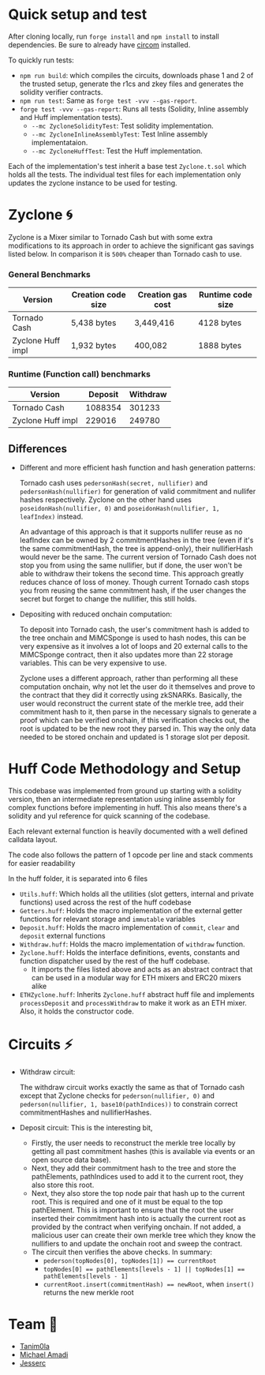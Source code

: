 # Quick setup and test

After cloning locally, run `forge install` and `npm install` to install dependencies. Be sure to already have [circom](https://docs.circom.io/getting-started/installation/#installing-dependencies) installed.

To quickly run tests:

- `npm run build`: which compiles the circuits, downloads phase 1 and 2 of the trusted setup, generate the r1cs and zkey files and generates the solidity verifier contracts.
- `npm run test`: Same as `forge test -vvv --gas-report`.
- `forge test -vvv --gas-report`: Runs all tests (Solidity, Inline assembly and Huff implementation tests).
  - `--mc ZycloneSolidityTest`: Test solidity implementation.
  - `--mc ZycloneInlineAssemblyTest`: Test Inline assembly implementataion.
  - `--mc ZycloneHuffTest`: Test the Huff implementation.

Each of the implementation's test inherit a base test `Zyclone.t.sol` which holds all the tests. The individual test files for each implementation only updates the zyclone instance to be used for testing.

# Zyclone 🌀

Zyclone is a Mixer similar to Tornado Cash but with some extra modifications to its approach in order to achieve the significant gas savings listed below. In comparison it is `500%` cheaper than Tornado cash to use.

### General Benchmarks

| Version           | Creation code size | Creation gas cost | Runtime code size |
| ----------------- | ------------------ | ----------------- | ----------------- |
| Tornado Cash      | 5,438 bytes        | 3,449,416         | 4128 bytes        |
| Zyclone Huff impl | 1,932 bytes        | 400,082           | 1888 bytes        |

### Runtime (Function call) benchmarks

| Version           | Deposit | Withdraw |
| ----------------- | ------- | -------- |
| Tornado Cash      | 1088354 | 301233   |
| Zyclone Huff impl | 229016  | 249780   |

## Differences

- Different and more efficient hash function and hash generation patterns:

  Tornado cash uses `pedersonHash(secret, nullifier)` and `pedersonHash(nullifier)` for generation of valid commitment and nullifer hashes respectively. Zyclone on the other hand uses `poseidonHash(nullifier, 0)` and `poseidonHash(nullifier, 1, leafIndex)` instead.

  An advantage of this approach is that it supports nullifer reuse as no leafIndex can be owned by 2 commitmentHashes in the tree (even if it's the same commitmentHash, the tree is append-only), their nullifierHash would never be the same. The current version of Tornado Cash does not stop you from using the same nullifier, but if done, the user won't be able to withdraw their tokens the second time. This approach greatly reduces chance of loss of money. Though current Tornado cash stops you from reusing the same commitment hash, if the user changes the secret but forget to change the nullifier, this still holds.

- Depositing with reduced onchain computation:

  To deposit into Tornado cash, the user's commitment hash is added to the tree onchain and MiMCSponge is used to hash nodes, this can be very expensive as it involves a lot of loops and 20 external calls to the MiMCSponge contract, then it also updates more than 22 storage variables. This can be very expensive to use.

  Zyclone uses a different approach, rather than performing all these computation onchain, why not let the user do it themselves and prove to the contract that they did it correctly using zkSNARKs. Basically, the user would reconstruct the current state of the merkle tree, add their commitment hash to it, then parse in the necessary signals to generate a proof which can be verified onchain, if this verification checks out, the root is updated to be the new root they parsed in. This way the only data needed to be stored onchain and updated is 1 storage slot per deposit.

# Huff Code Methodology and Setup

This codebase was implemented from ground up starting with a solidity version, then an intermediate representation using inline assembly for complex functions before implementing in huff.
This also means there's a solidity and yul reference for quick scanning of the codebase.

Each relevant external function is heavily documented with a well defined calldata layout.

The code also follows the pattern of 1 opcode per line and stack comments for easier readability

In the huff folder, it is separated into 6 files

- `Utils.huff`: Which holds all the utilities (slot getters, internal and private functions) used across the rest of the huff codebase
- `Getters.huff`: Holds the macro implementation of the external getter functions for relevant storage and `immutable` variables
- `Deposit.huff`: Holds the macro implementation of `commit`, `clear` and `deposit` external functions
- `Withdraw.huff`: Holds the macro implementation of `withdraw` function.
- `Zyclone.huff`: Holds the interface definitions, events, constants and function dispatcher used by the rest of the huff codebase.
  - It imports the files listed above and acts as an abstract contract that can be used in a modular way for ETH mixers and ERC20 mixers alike
- `ETHZyclone.huff`: Inherits `Zyclone.huff` abstract huff file and implements `processDeposit` and `processWithdraw` to make it work as an ETH mixer. Also, it holds the constructor code.

# Circuits ⚡️

- Withdraw circuit:

  The withdraw circuit works exactly the same as that of Tornado cash except that Zyclone checks for `pederson(nullifier, 0)` and `pederson(nullifier, 1, base10(pathIndices))` to constrain correct commitmentHashes and nullifierHashes.

- Deposit circuit: This is the interesting bit,
  - Firstly, the user needs to reconstruct the merkle tree locally by getting all past commitment hashes (this is available via events or an open source data base).
  - Next, they add their commitment hash to the tree and store the pathElements, pathIndices used to add it to the current root, they also store this root.
  - Next, they also store the top node pair that hash up to the current root. This is required and one of it must be equal to the top pathElement. This is important to ensure that the root the user inserted their commitment hash into is actually the current root as provided by the contract when verifying onchain. If not added, a malicious user can create their own merkle tree which they know the nullifiers to and update the onchain root and sweep the contract.
  - The circuit then verifies the above checks. In summary:
    - `pederson(topNodes[0], topNodes[1]) == currentRoot `
    - `topNodes[0] == pathElements[levels - 1] || topNodes[1] == pathElements[levels - 1]`
    - `currentRoot.insert(commitmentHash) == newRoot`, when `insert()` returns the new merkle root

# Team 🐴

- [Tanim0la](https://x.com/tanim0la)
- [Michael Amadi](https://x.com/amadimichaels)
- [Jesserc](https://x.com/jesserc_)
